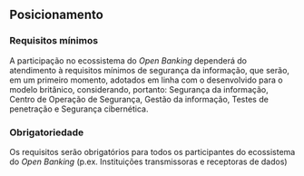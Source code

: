 ## Posicionamento

### Requisitos mínimos

A participação no ecossistema do *Open Banking* dependerá do atendimento à requisitos mínimos de segurança da informação, que serão, em um primeiro momento, adotados em linha com o desenvolvido para o modelo britânico, considerando, portanto: Segurança da informação, Centro de Operação de Segurança, Gestão da informação, Testes de penetração e Segurança cibernética.

### Obrigatoriedade
Os requisitos serão obrigatórios para todos os participantes do ecossistema do *Open Banking* (p.ex. Instituições transmissoras e receptoras de dados)


